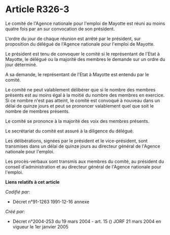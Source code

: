 # Article R326-3

Le comité de l'Agence nationale pour l'emploi de Mayotte est réuni au moins quatre fois par an sur convocation de son
président.

L'ordre du jour de chaque réunion est arrêté par le président, sur proposition du délégué de l'Agence nationale pour l'emploi
de Mayotte.

Le président est tenu de convoquer le comité si le représentant de l'Etat à Mayotte, le délégué ou la majorité des membres le
demande sur un ordre du jour déterminé.

A sa demande, le représentant de l'Etat à Mayotte est entendu par le comité.

Le comité ne peut valablement délibérer que si le nombre des membres présents est au moins égal à la moitié du nombre des
membres en exercice. Si ce nombre n'est pas atteint, le comité est convoqué à nouveau dans un délai de quinze jours et peut
se prononcer valablement quel que soit le nombre de membres présents.

Le comité se prononce à la majorité des voix des membres présents.

Le secrétariat du comité est assuré à la diligence du délégué.

Les délibérations, signées par le président et le vice-président, sont transmises dans un délai de quinze jours au directeur
général de l'Agence nationale pour l'emploi.

Les procès-verbaux sont transmis aux membres du comité, au président du conseil d'administration et au directeur général de
l'Agence nationale pour l'emploi.

**Liens relatifs à cet article**

_Codifié par_:

  - Décret n°91-1263 1991-12-16 annexe

_Créé par_:

  - Décret n°2004-253 du 19 mars 2004 - art. 15 () JORF 21 mars 2004 en vigueur le 1er janvier 2005
